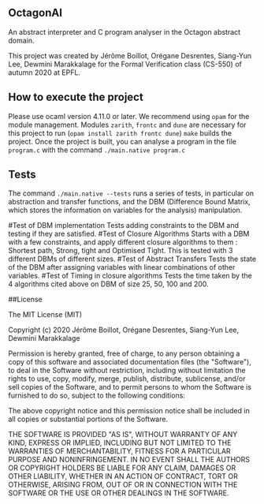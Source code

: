 ## OctagonAI
An abstract interpreter and C program analyser in the Octagon abstract domain.

This project was created by Jérôme Boillot, Orégane Desrentes, Siang-Yun Lee, Dewmini Marakkalage for the Formal Verification class (CS-550) of autumn 2020 at EPFL.

## How to execute the project

Please use ocaml version 4.11.0 or later.
We recommend using `opam` for the module management.
Modules `zarith`, `frontc` and `dune` are necessary for this project to run (`opam install zarith frontc dune`)
`make` builds the project.
Once the project is built, you can analyse a program in the file `program.c` with the command `./main.native program.c`

## Tests

The command `./main.native --tests` runs a series of tests, in particular on abstraction and transfer functions, and the DBM (Difference Bound Matrix, which stores the information on variables for the analysis) manipulation.

#Test of DBM implementation
Tests adding constraints to the DBM and testing if they are satisfied.
#Test of Closure Algorithms
Starts with a DBM with a few constraints, and apply different closure algorithms to them : Shortest path, Strong, tight and Optimised Tight. This is tested with 3 different DBMs of different sizes.
#Test of Abstract Transfers
Tests the state of the DBM after assigning variables with linear combinations of other variables.
#Test of Timing in closure algorithms
Tests the time taken by the 4 algorithms cited above on DBM of size 25, 50, 100 and 200.


##License

The MIT License (MIT)

Copyright (c) 2020 Jérôme Boillot, Orégane Desrentes, Siang-Yun Lee, Dewmini Marakkalage

Permission is hereby granted, free of charge, to any person obtaining a copy of this software and associated documentation files (the "Software"), to deal in the Software without restriction, including without limitation the rights to use, copy, modify, merge, publish, distribute, sublicense, and/or sell copies of the Software, and to permit persons to whom the Software is furnished to do so, subject to the following conditions:

The above copyright notice and this permission notice shall be included in all copies or substantial portions of the Software.

THE SOFTWARE IS PROVIDED "AS IS", WITHOUT WARRANTY OF ANY KIND, EXPRESS OR IMPLIED, INCLUDING BUT NOT LIMITED TO THE WARRANTIES OF MERCHANTABILITY, FITNESS FOR A PARTICULAR PURPOSE AND NONINFRINGEMENT. IN NO EVENT SHALL THE AUTHORS OR COPYRIGHT HOLDERS BE LIABLE FOR ANY CLAIM, DAMAGES OR OTHER LIABILITY, WHETHER IN AN ACTION OF CONTRACT, TORT OR OTHERWISE, ARISING FROM, OUT OF OR IN CONNECTION WITH THE SOFTWARE OR THE USE OR OTHER DEALINGS IN THE SOFTWARE.
